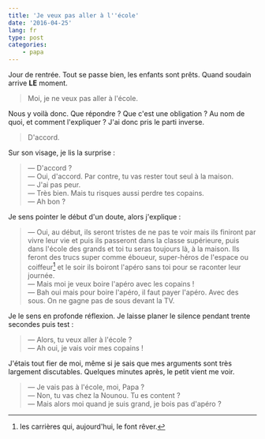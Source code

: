 ```yaml
---
title: 'Je veux pas aller à l''école'
date: '2016-04-25'
lang: fr
type: post
categories:
    - papa
---
```


Jour de rentrée. Tout se passe bien, les enfants sont prêts. Quand soudain arrive **LE** moment.

> Moi, je ne veux pas aller à l'école.

<!-- more -->

Nous y voilà donc. Que répondre ? Que c'est une obligation ? Au nom de quoi, et comment l'expliquer ? J'ai donc pris le parti inverse.

> D'accord.

Sur son visage, je lis la surprise :

> — D'accord ?  
> — Oui, d'accord. Par contre, tu vas rester tout seul à la maison.  
> — J'ai pas peur.  
> — Très bien. Mais tu risques aussi perdre tes copains.  
> — Ah bon ?

Je sens pointer le début d'un doute, alors j'explique :

> — Oui, au début, ils seront tristes de ne pas te voir mais ils finiront par vivre leur vie et puis ils passeront dans la classe supérieure, puis dans l'école des grands et toi tu seras toujours là, à la maison. Ils feront des trucs super comme éboueur, super-héros de l'espace ou coiffeur[^1] et le soir ils boiront l'apéro sans toi pour se raconter leur journée.  
> — Mais moi je veux boire l'apéro avec les copains !  
> — Bah oui mais pour boire l'apéro, il faut payer l'apéro. Avec des sous. On ne gagne pas de sous devant la TV.

Je le sens en profonde réflexion. Je laisse planer le silence pendant trente secondes puis test :

> — Alors, tu veux aller à l'école ?  
> — Ah oui, je vais voir mes copains !

J'étais tout fier de moi, même si je sais que mes arguments sont très largement discutables. Quelques minutes après, le petit vient me voir.

> — Je vais pas à l'école, moi, Papa ?  
> — Non, tu vas chez la Nounou. Tu es content ?  
> — Mais alors moi quand je suis grand, je bois pas d'apéro ?

[^1]: les carrières qui, aujourd'hui, le font rêver.
